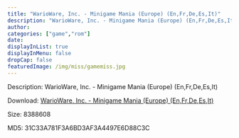 ```yaml
---
title: "WarioWare, Inc. - Minigame Mania (Europe) (En,Fr,De,Es,It)"
description: "WarioWare, Inc. - Minigame Mania (Europe) (En,Fr,De,Es,It)"
author: 
categories: ["game","rom"]
date: 
displayInList: true
displayInMenu: false
dropCap: false
featuredImage: /img/miss/gamemiss.jpg
---
```


Description: WarioWare, Inc. - Minigame Mania (Europe) (En,Fr,De,Es,It)

Download: <a style="text-decoration:underline;" href="https://mega.nz/#!aWR2zQbC!0LVhaXnkMlmyHtbfdPeRC6ur5sjWwzJd57XDwA0Bkp4" target = "_blank" rel = "nofollow" > WarioWare, Inc. - Minigame Mania (Europe) (En,Fr,De,Es,It)</a>

Size: 8388608

MD5: 31C33A781F3A6BD3AF3A4497E6D88C3C

